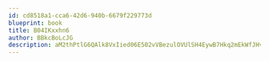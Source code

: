 ```yaml
---
id: cd8518a1-cca6-42d6-940b-6679f229773d
blueprint: book
title: B04IKxxhn6
author: BBkcBoLcJG
description: aM2thPtlG6QAlk8VxIied06E502vVBezulOVUlSH4EywB7Hkq2mEkWfJHvsPrhciO0PlfP22mUkhomP2WE23AufCztyZ2e7GfDyD
---
```


